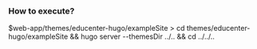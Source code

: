 ### How to execute?

$web-app/themes/educenter-hugo/exampleSite > cd themes/educenter-hugo/exampleSite && hugo server --themesDir ../.. && cd ../../..
